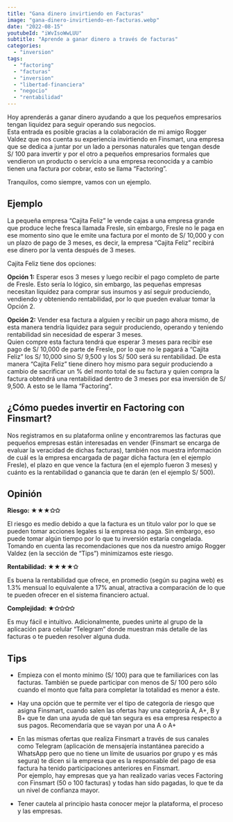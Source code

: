 ```yaml
---
title: "Gana dinero invirtiendo en Facturas"
image: "gana-dinero-invirtiendo-en-facturas.webp"
date: "2022-08-15"
youtubeId: "iWvIsoWwLUU"
subtitle: "Aprende a ganar dinero a través de facturas"
categories: 
  - "inversion"
tags: 
  - "factoring"
  - "facturas"
  - "inversion"
  - "libertad-financiera"
  - "negocio"
  - "rentabilidad"
---
```


Hoy aprenderás a ganar dinero ayudando a que los pequeños empresarios tengan liquidez para seguir operando sus negocios.  
Esta entrada es posible gracias a la colaboración de mi amigo Rogger Valdez que nos cuenta su experiencia invirtiendo en Finsmart, una empresa que se dedica a juntar por un lado a personas naturales que tengan desde S/ 100 para invertir y por el otro a pequeños empresarios formales que vendieron un producto o servicio a una empresa reconocida y a cambio tienen una factura por cobrar, esto se llama “Factoring”.

Tranquilos, como siempre, vamos con un ejemplo.

## Ejemplo

La pequeña empresa “Cajita Feliz” le vende cajas a una empresa grande que produce leche fresca llamada Fresle, sin embargo, Fresle no le paga en ese momento sino que le emite una factura por el monto de S/ 10,000 y con un plazo de pago de 3 meses, es decir, la empresa “Cajita Feliz” recibirá ese dinero por la venta después de 3 meses.

Cajita Feliz tiene dos opciones:

**Opción 1:** Esperar esos 3 meses y luego recibir el pago completo de parte de Fresle. Esto sería lo lógico, sin embargo, las pequeñas empresas necesitan liquidez para comprar sus insumos y así seguir produciendo, vendiendo y obteniendo rentabilidad, por lo que pueden evaluar tomar la Opción 2.

  
**Opción 2:** Vender esa factura a alguien y recibir un pago ahora mismo, de esta manera tendría liquidez para seguir produciendo, operando y teniendo rentabilidad sin necesidad de esperar 3 meses.  
Quien compre esta factura tendrá que esperar 3 meses para recibir ese pago de S/ 10,000 de parte de Fresle, por lo que no le pagará a “Cajita Feliz” los S/ 10,000 sino S/ 9,500 y los S/ 500 será su rentabilidad. De esta manera “Cajita Feliz” tiene dinero hoy mismo para seguir produciendo a cambio de sacrificar un % del monto total de su factura y quien compra la factura obtendrá una rentabilidad dentro de 3 meses por esa inversión de S/ 9,500. A esto se le llama “Factoring”.

## **¿Cómo puedes invertir en Factoring con Finsmart?**

Nos registramos en su plataforma online y encontraremos las facturas que pequeños empresas están interesadas en vender (Finsmart se encarga de evaluar la veracidad de dichas facturas), también nos muestra información de cuál es la empresa encargada de pagar dicha factura (en el ejemplo Fresle), el plazo en que vence la factura (en el ejemplo fueron 3 meses) y cuánto es la rentabilidad o ganancia que te darán (en el ejemplo S/ 500).

## **Opinión**

**Riesgo: ★★★✩✩**

El riesgo es medio debido a que la factura es un titulo valor por lo que se pueden tomar acciones legales si la empresa no paga. Sin embargo, eso puede tomar algún tiempo por lo que tu inversión estaría congelada. Tomando en cuenta las recomendaciones que nos da nuestro amigo Rogger Valdez (en la sección de “Tips”) minimizamos este riesgo.

**Rentabilidad: ★★★★✩**

Es buena la rentabilidad que ofrece, en promedio (según su pagina web) es 1.3% mensual lo equivalente a 17% anual, atractiva a comparación de lo que te pueden ofrecer en el sistema financiero actual.

**Complejidad: ★✩✩✩✩**

Es muy fácil e intuitivo. Adicionalmente, puedes unirte al grupo de la aplicación para celular “Telegram” donde muestran más detalle de las facturas o te pueden resolver alguna duda.

## **Tips**

- Empieza con el monto mínimo (S/ 100) para que te familiarices con las facturas. También se puede participar con menos de S/ 100 pero sólo cuando el monto que falta para completar la totalidad es menor a éste.

- Hay una opción que te permite ver el tipo de categoría de riesgo que asigna Finsmart, cuando salen las ofertas hay una categoría A, A+, B y B+ que te dan una ayuda de qué tan segura es esa empresa respecto a sus pagos. Recomendaría que se vayan por una A o A+

- En las mismas ofertas que realiza Finsmart a través de sus canales como Telegram (aplicación de mensajería instantánea parecido a WhatsApp pero que no tiene un límite de usuarios por grupo y es más segura) te dicen si la empresa que es la responsable del pago de esa factura ha tenido participaciones anteriores en Finsmart.  
    Por ejemplo, hay empresas que ya han realizado varias veces Factoring con Finsmart (50 o 100 facturas) y todas han sido pagadas, lo que te da un nivel de confianza mayor.

- Tener cautela al principio hasta conocer mejor la plataforma, el proceso y las empresas.
